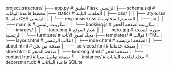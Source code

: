 project_structure/
├── app.py                 # تطبيق Flask الرئيسي
├── schema.sql             # مخطط قاعدة البيانات
├── static/                # الملفات الثابتة
│   ├── css/
│   │   ├── style.css      # ملف CSS الرئيسي
│   │   └── responsive.css # للتصميم المتجاوب
│   ├── js/
│   │   ├── main.js        # سكريبت رئيسي
│   │   └── booking.js     # سكريبت لصفحة الحجز
│   └── images/
│       ├── logo.png       # شعار الموقع
│       ├── hero.jpg       # صورة الصفحة الرئيسية
│       └── furniture/     # مجلد لصور الأثاث
├── templates/             # قوالب HTML
│   ├── layout.html        # القالب الرئيسي
│   ├── index.html         # الصفحة الرئيسية
│   ├── about.html         # صفحة من نحن
│   ├── services.html      # صفحة خدماتنا
│   ├── store.html         # صفحة المتجر
│   ├── booking.html       # صفحة الحجز
│   └── contact.html       # صفحة تواصل معنا
└── instance/              # مجلد لقاعدة البيانات
    └── decorsmart.db      # قاعدة البيانات SQLite
